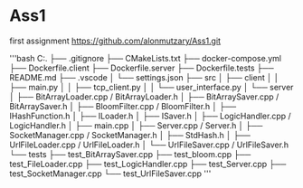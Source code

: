 # Ass1
first assignment
https://github.com/alonmutzary/Ass1.git

'''bash
C:.
├── .gitignore
├── CMakeLists.txt
├── docker-compose.yml
├── Dockerfile.client
├── Dockerfile.server
├── Dockerfile.tests
├── README.md
├── .vscode
│ └── settings.json
├── src
│ ├── client
│ │ ├── main.py
│ │ ├── tcp_client.py
│ │ └── user_interface.py
│ └── server
│ ├── BitArrayLoader.cpp / BitArrayLoader.h
│ ├── BitArraySaver.cpp / BitArraySaver.h
│ ├── BloomFilter.cpp / BloomFilter.h
│ ├── IHashFunction.h
│ ├── ILoader.h
│ ├── ISaver.h
│ ├── LogicHandler.cpp / LogicHandler.h
│ ├── main.cpp
│ ├── Server.cpp / Server.h
│ ├── SocketManager.cpp / SocketManager.h
│ ├── StdHash.h
│ ├── UrlFileLoader.cpp / UrlFileLoader.h
│ └── UrlFileSaver.cpp / UrlFileSaver.h
└── tests
├── test_BitArraySaver.cpp
├── test_bloom.cpp
├── test_FileLoader.cpp
├── test_LogicHandler.cpp
├── test_Server.cpp
├── test_SocketManager.cpp
└── test_UrlFileSaver.cpp
'''
